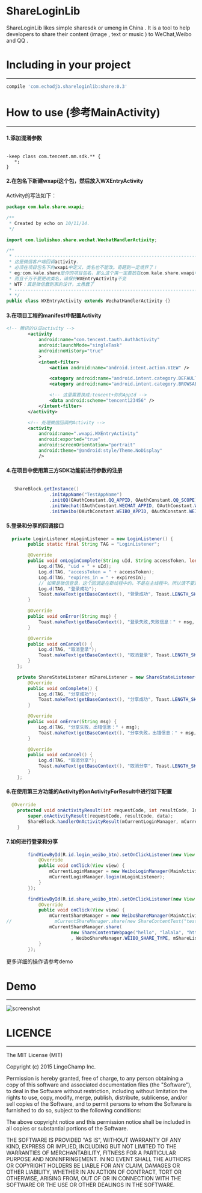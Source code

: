 # ShareLoginLib
ShareLoginLib likes simple sharesdk or umeng in China . It is a tool to help developers to share their content (image , text or music ) to WeChat,Weibo and QQ .

# Including in your project
-------------------------

```groovy
compile 'com.echodjb.shareloginlib:share:0.3'
```


# How to use (参考MainActivity)
-------------------------

#### 1.添加混淆参数
```  
  
-keep class com.tencent.mm.sdk.** {
   *;
}  

```  

#### 2.在包名下新建wxapi这个包，然后放入WXEntryActivity  
Activity的写法如下：  

```JAVA   
package com.kale.share.wxapi;

/**
 * Created by echo on 10/11/14.
 */

import com.liulishuo.share.wechat.WechatHandlerActivity;

/** 
 * -----------------------------------------------------------------------
 * 这是微信客户端回调activity.
 * 必须在项目包名下的wxapi中定义，类名也不能改。奇葩到一定境界了！
 * eg:com.kale.share是你的项目包名，那么这个类一定要放在com.kale.share.wxapi中才行。
 * 而且千万不要更改类名，请保持WXEntryActivity不变
 * WTF：真是微信蠢到家的设计，太愚蠢了
 * -----------------------------------------------------------------------
 * */
public class WXEntryActivity extends WechatHandlerActivity {}  

```

#### 3.在项目工程的manifest中配置Activity  
```XML  
<!-- 腾讯的认证activity -->
        <activity
            android:name="com.tencent.tauth.AuthActivity"
            android:launchMode="singleTask"
            android:noHistory="true"
            >
            <intent-filter>
                <action android:name="android.intent.action.VIEW" />

                <category android:name="android.intent.category.DEFAULT" />
                <category android:name="android.intent.category.BROWSABLE" />

                <!-- 这里需要换成:tencent+你的AppId -->
                <data android:scheme="tencent123456" />
            </intent-filter>
        </activity>

		<!-- 处理微信回调的Activity -->
        <activity
            android:name=".wxapi.WXEntryActivity"
            android:exported="true"
            android:screenOrientation="portrait"
            android:theme="@android:style/Theme.NoDisplay"
            />  
```

#### 4.在项目中使用第三方SDK功能前进行参数的注册  
```java  

   ShareBlock.getInstance()
                .initAppName("TestAppName")
                .initQQ(OAuthConstant.QQ_APPID, OAuthConstant.QQ_SCOPE)
                .initWechat(OAuthConstant.WECHAT_APPID, OAuthConstant.WECHAT_SECRET)
                .initWeibo(OAuthConstant.WEIBO_APPID, OAuthConstant.WEIBO_REDIRECT_URL, OAuthConstant.WEIBO_SCOPE);
```  

#### 5.登录和分享的回调接口  
```java
  private LoginListener mLoginListener = new LoginListener() {
        public static final String TAG = "LoginListener";

        @Override
        public void onLoginComplete(String uId, String accessToken, long expiresIn) {
            Log.d(TAG, "uid = " + uId);
            Log.d(TAG, "accessToken = " + accessToken);
            Log.d(TAG, "expires_in = " + expiresIn);
            // 如果是微信登录，这个回调是在新线程中的，不是在主线程中。所以请不要进行ui操作！
            Log.d(TAG, "登录成功");
            Toast.makeText(getBaseContext(), "登录成功", Toast.LENGTH_SHORT).show();
        }

        @Override
        public void onError(String msg) {
            Toast.makeText(getBaseContext(), "登录失败,失败信息：" + msg, Toast.LENGTH_SHORT).show();
        }

        @Override
        public void onCancel() {
            Log.d(TAG, "取消登录");
            Toast.makeText(getBaseContext(), "取消登录", Toast.LENGTH_SHORT).show();
        }
    };

    private ShareStateListener mShareListener = new ShareStateListener() {
        @Override
        public void onComplete() {
            Log.d(TAG, "分享成功");
            Toast.makeText(getBaseContext(), "分享成功", Toast.LENGTH_SHORT).show();
        }

        @Override
        public void onError(String msg) {
            Log.d(TAG, "分享失败，出错信息：" + msg);
            Toast.makeText(getBaseContext(), "分享失败，出错信息：" + msg, Toast.LENGTH_SHORT).show();
        }

        @Override
        public void onCancel() {
            Log.d(TAG, "取消分享");
            Toast.makeText(getBaseContext(), "取消分享", Toast.LENGTH_SHORT).show();
        }
    };
 ```
#### 6.在使用第三方功能的Activity的onActivityForResult中进行如下配置

```java  
  @Override
    protected void onActivityResult(int requestCode, int resultCode, Intent data) {
        super.onActivityResult(requestCode, resultCode, data);
        ShareBlock.handlerOnActivityResult(mCurrentLoginManager, mCurrentShareManager, requestCode, resultCode, data);
    }
 ```  

#### 7.如何进行登录和分享  
```JAVA  
        findViewById(R.id.login_weibo_btn).setOnClickListener(new View.OnClickListener() {
            @Override
            public void onClick(View view) {
                mCurrentLoginManager = new WeiboLoginManager(MainActivity.this);
                mCurrentLoginManager.login(mLoginListener);
            }
        });

        findViewById(R.id.share_weibo_btn).setOnClickListener(new View.OnClickListener() {
            @Override
            public void onClick(View view) {
                mCurrentShareManager = new WeiboShareManager(MainActivity.this);
//                mCurrentShareManager.share(new ShareContentText("test"), WeiboShareManager.WEIBO_SHARE_TYPE, mShareListener);
                mCurrentShareManager.share(
                        new ShareContentWebpage("hello", "lalala", "http://www.liulishuo.com", bitmap)
                        , WeiboShareManager.WEIBO_SHARE_TYPE, mShareListener);
            }
        }); 
```  
更多详细的操作请参考demo

# Demo
-------------------------

![screenshot](./screenshot/demo.png)

# LICENCE
-------------------------

  The MIT License (MIT)

  Copyright (c) 2015 LingoChamp Inc.

  Permission is hereby granted, free of charge, to any person obtaining a copy
  of this software and associated documentation files (the "Software"), to deal
  in the Software without restriction, including without limitation the rights
  to use, copy, modify, merge, publish, distribute, sublicense, and/or sell
  copies of the Software, and to permit persons to whom the Software is
  furnished to do so, subject to the following conditions:

  The above copyright notice and this permission notice shall be included in
  all copies or substantial portions of the Software.

  THE SOFTWARE IS PROVIDED "AS IS", WITHOUT WARRANTY OF ANY KIND, EXPRESS OR
  IMPLIED, INCLUDING BUT NOT LIMITED TO THE WARRANTIES OF MERCHANTABILITY,
  FITNESS FOR A PARTICULAR PURPOSE AND NONINFRINGEMENT. IN NO EVENT SHALL THE
  AUTHORS OR COPYRIGHT HOLDERS BE LIABLE FOR ANY CLAIM, DAMAGES OR OTHER
  LIABILITY, WHETHER IN AN ACTION OF CONTRACT, TORT OR OTHERWISE, ARISING FROM,
  OUT OF OR IN CONNECTION WITH THE SOFTWARE OR THE USE OR OTHER DEALINGS IN
  THE SOFTWARE.
